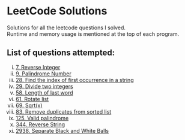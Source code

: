 # LeetCode Solutions
Solutions for all the leetcode questions I solved. <br>
Runtime and memory usage is mentioned at the top of each program.<br>

<h2>List of questions attempted:</h2>
<ol type="i">
  <li><a href="https://github.com/Harsh-o4/leetcode-solutions/blob/main/7_reverse_integer.cpp">7. Reverse Integer</a></li>
  <li><a href="https://github.com/Harsh-o4/leetcode-solutions/blob/main/9_palindrome_number.cpp">9. Palindrome Number</a></li>
  <li><a href="https://github.com/Harsh-o4/leetcode-solutions/blob/main/28_index_of%20_first_occurence.cpp">28. Find the index of first occurrence in a string</a></li>
  <li><a href="https://github.com/Harsh-o4/leetcode-solutions/blob/main/29_divide_2_integers.cpp">29. Divide two integers</a></li>
  <li><a href="https://github.com/Harsh-o4/leetcode-solutions/blob/main/58_last_word.cpp">58. Length of last word</a></li>
  <li><a href="https://github.com/Harsh-o4/leetcode-solutions/blob/main/61_rotate_list.cpp">61. Rotate list</a></li>
  <li><a href="https://github.com/Harsh-o4/leetcode-solutions/blob/main/69_sqrt(x).cpp">69. Sqrt(x)</a></li>
  <li><a href="https://github.com/Harsh-o4/leetcode-solutions/blob/main/83_remove_duplicates.cpp">83. Remove duplicates from sorted list</a></li>
  <li><a href="https://github.com/Harsh-o4/leetcode-solutions/blob/main/125_valid_palindrome.cpp">125. Valid palindrome</a></li>
  <li><a href="https://github.com/Harsh-o4/leetcode-solutions/blob/main/344_reverse_string.cpp">344. Reverse String</a></li>
  <li><a href="https://github.com/Harsh-o4/leetcode-solutions/blob/main/2938_Seperate_black_and_white_balls.cpp">2938. Separate Black and White Balls</a></li>
  
</ol>
